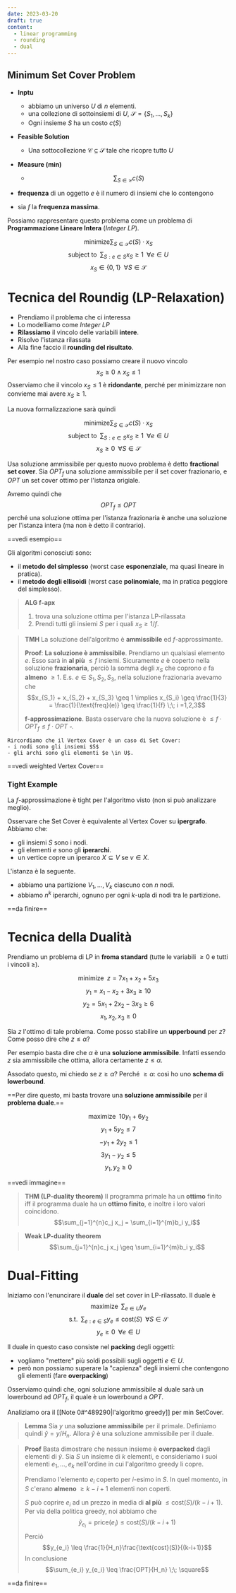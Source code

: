 ```yaml
---
date: 2023-03-20
draft: true
content:
  - linear programming
  - rounding
  - dual
---
```


## Minimum Set Cover Problem
- **Inptu**
	- abbiamo un universo $U$ di $n$ elementi.
	- una collezione di sottoinsiemi di $U$, $\mathcal{S} = \lbrace S_1, ..., S_k \rbrace$
	- Ogni insieme $S$ ha un costo $c(S)$
- **Feasible Solution**
	- Una sottocollezione $\mathcal{C} \subseteq \mathcal{S}$ tale che ricopre tutto $U$
- **Measure (min)**
	- $$\sum_{S \in \mathcal{C}} c(S)$$

- **frequenza** di un oggetto $e$ è il numero di insiemi che lo contengono
- sia $f$ la **frequenza massima**.


Possiamo rappresentare questo problema come un problema di **Programmazione Lineare Intera** (*Integer LP*).

$$\text{minimize} \sum_{S \in \mathcal{S}} c(S) \cdot x_S$$
$$\text{subject to} \;\; \sum_{S: e \in S} x_S \geq 1 \;\; \forall e \in U$$
$$x_S \in \lbrace 0,1 \rbrace \;\; \forall S \in \mathcal{S}$$



# Tecnica del Roundig (LP-Relaxation)
- Prendiamo il problema che ci interessa
- Lo modelliamo come *Integer LP*
- **Rilassiamo** il vincolo delle variabili **intere**.
- Risolvo l'istanza rilassata
- Alla fine faccio il **rounding del risultato**.

Per esempio nel nostro caso possiamo creare il nuovo vincolo $$x_S \geq 0 \land x_S \leq 1$$
Osserviamo che il vincolo $x_S \leq 1$ è **ridondante**, perché per minimizzare non convieme mai avere $x_S \geq 1$.

La nuova formalizzazione sarà quindi

$$\text{minimize} \sum_{S \in \mathcal{S}} c(S) \cdot x_S$$
$$\text{subject to} \;\; \sum_{S: e \in S} x_S \geq 1 \;\; \forall e \in U$$
$$x_S \geq 0 \;\; \forall S \in \mathcal{S}$$


Usa soluzione ammissibile per questo nuovo problema è detto **fractional set cover**.
Sia $OPT_f$ una soluzione ammissibile per il set cover frazionario, e $OPT$ un set cover ottimo per l'istanza origiale.

Avremo quindi che $$OPT_f \leq OPT$$ perché una soluzione ottima per l'istanza frazionaria è anche una soluzione per l'istanza intera (ma non è detto il contrario).

==vedi esempio==

Gli algoritmi conosciuti sono:
- il **metodo del simplesso** (worst case **esponenziale**, ma quasi lineare in pratica).
- il **metodo degli ellisoidi** (worst case **polinomiale**, ma in pratica peggiore del simplesso).

> **ALG f-apx**
> 1. trova una soluzione ottima per l'istanza LP-rilassata
> 2. Prendi tutti gli insiemi $S$ per i quali $x_S \geq 1/f$.

> **TMH**
> La soluzione dell'algoritmo è **ammissibile** ed $f$-approssimante.
> 
> **Proof**:
> **La soluzione è ammissibile**.
> Prendiamo un qualsiasi elemento $e$. Esso sarà in **al più** $\leq f$ insiemi.
> Sicuramente $e$ è coperto nella soluzione **frazionaria**, perciò la somma degli $x_S$ che coprono $e$ fa **almeno** $\geq 1$.
> E.s. $e \in S_1, S_2, S_3$, nella soluzione frazionaria avevamo che
> $$x_{S_1} + x_{S_2} + x_{S_3} \geq 1 \implies x_{S_i} \geq \frac{1}{3} = \frac{1}{\text{freq}(e)} \geq \frac{1}{f} \;\; i =1,2,3$$
> 
> **f-approssimazione**.
> Basta osservare che la nuova soluzione è $\leq f \cdot OPT_f \leq f \cdot OPT$ $\square$.

```ad-note
Rircordiamo che il Vertex Cover è un caso di Set Cover:
- i nodi sono gli insiemi $S$
- gli archi sono gli elementi $e \in U$.
```

==vedi weighted Vertex Cover==

### Tight Example
La $f$-approssimazione è tight per l'algoritmo visto (non si può analizzare meglio).

Osservare che Set Cover è equivalente al Vertex Cover su **ipergrafo**.
Abbiamo che:
- gli insiemi $S$ sono i nodi.
- gli elementi $e$ sono gli **iperarchi**.
- un vertice copre un iperarco $X \subseteq V$ se $v \in X$.

L'istanza è la seguente.
- abbiamo una partizione $V_1, ..., V_k$ ciascuno con $n$ nodi.
- abbiamo $n^k$ iperarchi, ognuno per ogni $k$-upla di nodi tra le partizione.

==da finire==

# Tecnica della Dualità
Prendiamo un problema di LP in **froma standard** (tutte le variabili $\geq 0$ e tutti i vincoli $\geq$).

$$\text{minimize} \;\; z = 7x_1 + x_2 + 5x_3$$
$$y_1 = x_1 - x_2 + 3x_3 \geq 10$$
$$y_2 = 5x_1 +2x_2 - 3x_3 \geq 6$$
$$x_1, x_2, x_3 \geq 0$$

Sia $z$ l'ottimo di tale problema.
Come posso stabilire un **upperbound** per $z$?
Come posso dire che $z \leq \alpha$?

Per esempio basta dire che $\alpha$ è una **soluzione ammissibile**.
Infatti essendo $z$ sia ammissibile che ottima, allora certamente $z \leq \alpha$.

Assodato questo, mi chiedo se $z \geq \alpha$?
Perché $\geq \alpha$: così ho uno **schema di lowerbound**.


==Per dire questo, mi basta trovare una **soluzione ammissibile** per il **problema duale**.==

$$\text{maximize} \;\; 10y_1 + 6y_2$$
$$y_1 + 5y_2 \leq 7$$
$$-y_1 + 2y_2 \leq 1$$
$$3y_1 - y_2 \leq 5$$
$$y_1,y_2 \geq 0$$


==vedi immagine==

> **THM (LP-duality theorem)**
> Il programma primale ha un **ottimo** finito iff il programma duale ha un **ottimo finito**, e inoltre i loro valori coincidono.
> $$\sum_{j=1}^{n}c_j x_j = \sum_{i=1}^{m}b_i y_i$$


> **Weak LP-duality theorem**
> $$\sum_{j=1}^{n}c_j x_j \geq \sum_{i=1}^{m}b_i y_i$$

# Dual-Fitting
Iniziamo con l'enuncirare il **duale** del set cover in LP-rilassato.
Il duale è
$$\text{maximize} \;\; \sum_{e \in U} y_e$$
$$\text{s.t.} \;\; \sum_{e: e \in S} y_e \leq \text{cost}(S) \;\; \forall S \in \mathcal{S}$$
$$y_e \geq 0 \;\; \forall e \in U$$


Il duale in questo caso consiste nel **packing** degli oggetti:
- vogliamo "mettere" più soldi possibili sugli oggetti $e \in U$.
- però non possiamo superare la "capienza" degli insiemi che contengono gli elementi (fare **overpacking**)

Osserviamo quindi che, ogni soluzione ammissibile al duale sarà un lowerbound ad $OPT_f$, il quale è un lowerbound a $OPT$.

Analiziamo ora il [[Note 0#^489290|l'algoritmo greedy]] per min SetCover.

> **Lemma**
> Sia $y$ una **soluzione ammissibile** per il primale.
> Definiamo quindi $\tilde{y} = y/H_n$.
> Allora $\tilde{y}$ è una soluzione ammissibile per il duale.

> **Proof**
> Basta dimostrare che nessun insieme è **overpacked** dagli elementi di $\tilde{y}$.
> Sia $S$ un insieme di $k$ elementi, e consideriamo i suoi elementi $e_1, ..., e_k$ nell'ordine in cui l'algoritmo greedy li copre.
> 
> Prendiamo l'elemento $e_i$ coperto per $i$-esimo in $S$.
> In quel momento, in $S$ c'erano **almeno** $\geq k-i+1$ elementi non coperti.
> 
> $S$ può coprire $e_i$ ad un prezzo in media di **al più** $\leq \text{cost}(S)/(k-i+1)$.
> Per via della politica greedy, noi abbiamo che $$\tilde{y}_{e_i} = \text{price}(e_i) \leq \text{cost}(S)/(k-i+1)$$
> Perciò $$y_{e_i} \leq \frac{1}{H_n}\frac{\text{cost}(S)}{(k-i+1)}$$
> In conclusione $$\sum_{e_i} y_{e_i} \leq \frac{OPT}{H_n} \;\; \square$$


==da finire==